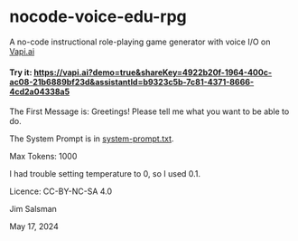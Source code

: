 # nocode-voice-edu-rpg
A no-code instructional role-playing game generator with voice I/O on [Vapi.ai](https://vapi.ai)

#### Try it: https://vapi.ai?demo=true&shareKey=4922b20f-1964-400c-ac08-21b6889bf23d&assistantId=b9323c5b-7c81-4371-8666-4cd2a04338a5

The First Message is: Greetings! Please tell me what you want to be able to do.

The System Prompt is in [system-prompt.txt](system-prompt.txt).

Max Tokens: 1000

I had trouble setting temperature to 0, so I used 0.1.

Licence: CC-BY-NC-SA 4.0

Jim Salsman

May 17, 2024
